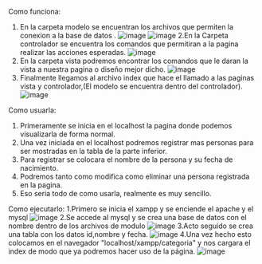 Como funciona:
1. En la carpeta modelo se encuentran los archivos que permiten la conexion a la base de datos .
![image](https://user-images.githubusercontent.com/126646041/222326144-7ff4cfb8-44e6-4784-82f4-e815bcea91e1.png)
![image](https://user-images.githubusercontent.com/126646041/222326258-0854b5a1-6380-41dc-96cf-77e7e7494f77.png)
2.En la Carpeta controlador se encuentra los comandos que permitiran a la pagina realizar las acciones esperadas.
![image](https://user-images.githubusercontent.com/126646041/222326511-f0f9b7d3-94a2-4f5e-9a5d-80a1cd3ce1bb.png)
3. En la carpeta vista podremos encontrar los comandos que le daran la vista a nuestra pagina o diseño mejor dicho.
![image](https://user-images.githubusercontent.com/126646041/222326812-10d53483-b10a-4b6c-9dd6-eeb249342f47.png)
4. Finalmente llegamos al archivo index que hace el llamado a las paginas vista y controlador,(El modelo se encuentra dentro del controlador).
![image](https://user-images.githubusercontent.com/126646041/222327063-ff2705e9-bc4b-4348-b1f4-c547ae207e59.png)

Como usuarla: 
1. Primeramente se inicia en el localhost la pagina donde podemos visualizarla de forma normal.
2. Una vez iniciada en el localhost podremos registrar mas personas para ser mostradas en la tabla de la parte inferior.
3. Para registrar se colocara el nombre de la persona y su fecha de nacimiento.
4. Podremos tanto como modifica como eliminar una persona registrada en la pagina.
5. Eso seria todo de como usarla, realmente es muy sencillo.

Como ejecutarlo:
1.Primero se inicia el xampp y se enciende el apache y el mysql
![image](https://user-images.githubusercontent.com/126646041/222333218-8996b8b4-8ede-49cf-887c-e21a7663633b.png)
2.Se accede al mysql y se crea una base de datos con el nombre dentro de los archivos de modulo
![image](https://user-images.githubusercontent.com/126646041/222333357-079ca0c0-64bf-4da5-8a9a-574de406c027.png)
3.Acto seguido se crea una tabla con los datos id,nombre y fecha.
![image](https://user-images.githubusercontent.com/126646041/222333372-13eebd17-4e4c-41e9-85d9-79fa763d0eb5.png)
4.Una vez hecho esto colocamos en el navegador "localhost/xampp/categoria" y nos cargara el index de modo que ya podremos hacer uso de la página.
![image](https://user-images.githubusercontent.com/126646041/222333449-f6c946d5-9325-4fa0-9e09-47b5a0ebede5.png)
